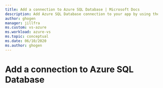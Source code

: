 ```yaml
---
title: Add a connection to Azure SQL Database | Microsoft Docs
description: Add Azure SQL Database connection to your app by using the Visual Studio Connected Services
author: ghogen
manager: jillfra
ms.custom: vs-azure
ms.workload: azure-vs
ms.topic: conceptual
ms.date: 06/10/2020
ms.author: ghogen
---
```

# Add a connection to Azure SQL Database

